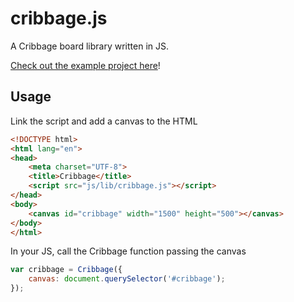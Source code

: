 # cribbage.js
A Cribbage board library written in JS.

[Check out the example project here](https://kufii.github.io/cribbage.js/)!

## Usage
Link the script and add a canvas to the HTML

```html
<!DOCTYPE html>
<html lang="en">
<head>
	<meta charset="UTF-8">
	<title>Cribbage</title>
	<script src="js/lib/cribbage.js"></script>
</head>
<body>
	<canvas id="cribbage" width="1500" height="500"></canvas>
</body>
</html>
```

In your JS, call the Cribbage function passing the canvas

```javascript
var cribbage = Cribbage({
	canvas: document.querySelector('#cribbage');
});
```
